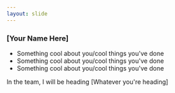 ```yaml
---
layout: slide
---
```


### [Your Name Here]

* Something cool about you/cool things you've done
* Something cool about you/cool things you've done
* Something cool about you/cool things you've done

In the team, I will be heading [Whatever you're heading]
